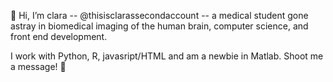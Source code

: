 👋 Hi, I’m clara -- @thisisclarassecondaccount -- a medical student gone astray in 
biomedical imaging of the human brain, computer science, and front end development.

I work with Python, R, javasript/HTML and am a newbie in Matlab. 
Shoot me a message! 🚀

